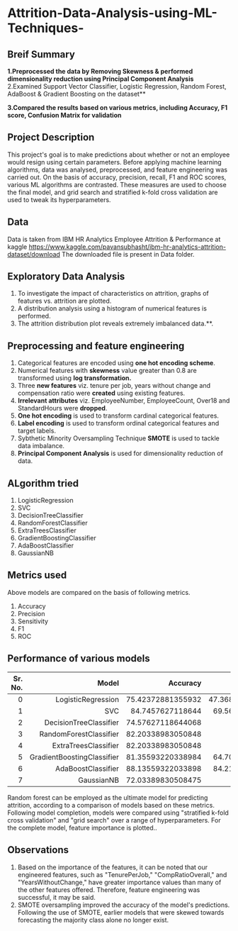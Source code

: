 # Attrition-Data-Analysis-using-ML-Techniques-

## Breif Summary
**1.Preprocessed the data by Removing Skewness & performed dimensionality reduction using Principal Component Analysis**  
2.Examined Support Vector Classifier, Logistic Regression, Random Forest, AdaBoost & Gradient Boosting on the dataset** 

**3.Compared the results based on various metrics, including Accuracy, F1 score, Confusion Matrix for validation**


##  Project Description
This project's goal is to make predictions about whether or not an employee would resign using certain parameters. Before applying machine learning algorithms, data was analysed, preprocessed, and feature engineering was carried out. On the basis of accuracy, precision, recall, F1 and ROC scores, various ML algorithms are contrasted. These measures are used to choose the final model, and grid search and stratified k-fold cross validation are used to tweak its hyperparameters.

## Data
Data is taken from IBM HR Analytics Employee Attrition & Performance at kaggle https://www.kaggle.com/pavansubhasht/ibm-hr-analytics-attrition-dataset/download
The downloaded file is present in Data folder. 

## Exploratory Data Analysis
1. To investigate the impact of characteristics on attrition, graphs of features vs. attrition are plotted.
2. A distribution analysis using a histogram of numerical features is performed.
3. The attrition distribution plot reveals extremely imbalanced data.**.

## Preprocessing and feature engineering
1. Categorical features are encoded using **one hot encoding scheme**.
2. Numerical features with **skewness** value greater than 0.8 are transformed using **log transformation.**
3. Three **new features** viz. tenure per job, years without change and compensation ratio were **created** using existing features.
4. **Irrelevant attributes** viz. EmployeeNumber, EmployeeCount, Over18 and StandardHours were **dropped**.
5. **One hot encoding** is used to transform cardinal categorical features.
6. **Label encoding** is used to transform ordinal categorical features and target labels.
7. Sybthetic Minority Oversampling Technique **SMOTE** is used to tackle data imbalance.
8. **Principal Component Analysis** is used for dimensionality reduction of data.

## ALgorithm tried
1. LogisticRegression
2. SVC
3. DecisionTreeClassifier 	    
4. RandomForestClassifier 	    
5. ExtraTreesClassifier 	      
6. GradientBoostingClassifier 	
7. AdaBoostClassifier 	        
8. GaussianNB 	

## Metrics used
Above models are compared on the basis of following metrics.
1. Accuracy
2. Precision
3. Sensitivity
4. F1
5. ROC

## Performance of various models


| Sr. No. |                      Model |  Accuracy | Precision | Sensitivity | Specificity | ROC Score |
--------:|---------------------------:|----------:|----------:|------------:|------------:|----------:|
|0|LogisticRegression|75.42372881355932|47.368421052631575|66.66666666666666|78.02197802197803|0.7234432234432233
|1|SVC|84.7457627118644|69.56521739130434|59.25925925925925|92.3076923076923|0.7578347578347578
|2|DecisionTreeClassifier|74.57627118644068|44.0|40.74074074074074|84.61538461538461|0.6267806267806268
|3|RandomForestClassifier|82.20338983050848|75.0|33.33333333333333|96.7032967032967|0.6501831501831501
|4|ExtraTreesClassifier|82.20338983050848|80.0|29.629629629629626|97.8021978021978|0.6371591371591372
|5|GradientBoostingClassifier|81.35593220338984|64.70588235294117|40.74074074074074|93.4065934065934|0.6707366707366708
|6|AdaBoostClassifier|88.13559322033898|84.21052631578947|59.25925925925925|96.7032967032967|0.7798127798127797
|7|GaussianNB|72.03389830508475|43.75|77.77777777777779|70.32967032967034|0.7405372405372405



Random forest can be employed as the ultimate model for predicting attrition, according to a comparison of models based on these metrics.
Following model completion, models were compared using "stratified k-fold cross validation" and "grid search" over a range of hyperparameters.
For the complete model, feature importance is plotted..

## Observations
1. Based on the importance of the features, it can be noted that our engineered features, such as "TenurePerJob," "CompRatioOverall," and "YearsWithoutChange," have greater importance values than many of the other features offered. Therefore, feature engineering was successful, it may be said.
2. SMOTE oversampling improved the accuracy of the model's predictions. Following the use of SMOTE, earlier models that were skewed towards forecasting the majority class alone no longer exist.
